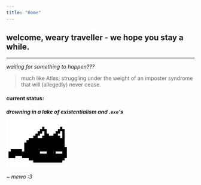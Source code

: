 ```yaml
---
title: "Home"
---
```


## welcome, weary traveller - we hope you stay a while.

---

*waiting for something to happen???*

> much like Atlas; struggling under the weight of an imposter syndrome that will (allegedly) never cease.

#### current status: 
***drowning in a lake of existentialism and .`exe`'s***


![mewo](mewo.gif)

*~ mewo :3*





